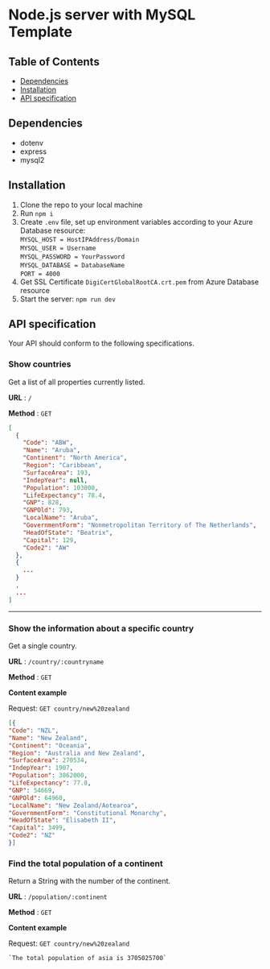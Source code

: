 # Node.js server with MySQL Template

## Table of Contents

- [Dependencies](#dependencies)
- [Installation](#installation)
- [API specification](#API_specification)

## Dependencies

- dotenv
- express
- mysql2

## Installation

1. Clone the repo to your local machine
2. Run `npm i`
3. Create `.env` file, set up environment variables according to your Azure Database resource:<br>
   `MYSQL_HOST = HostIPAddress/Domain`<br>
   `MYSQL_USER = Username`<br>
   `MYSQL_PASSWORD = YourPassword`<br>
   `MYSQL_DATABASE = DatabaseName`<br>
   `PORT = 4000`
4. Get SSL Certificate `DigiCertGlobalRootCA.crt.pem` from Azure Database resource
5. Start the server: `npm run dev`

## API specification<a name = "api-spec"></a>

Your API should conform to the following specifications.

### Show countries

Get a list of all properties currently listed.

**URL** : `/`

**Method** : `GET`

```json
[
  {
    "Code": "ABW",
    "Name": "Aruba",
    "Continent": "North America",
    "Region": "Caribbean",
    "SurfaceArea": 193,
    "IndepYear": null,
    "Population": 103000,
    "LifeExpectancy": 78.4,
    "GNP": 828,
    "GNPOld": 793,
    "LocalName": "Aruba",
    "GovernmentForm": "Nonmetropolitan Territory of The Netherlands",
    "HeadOfState": "Beatrix",
    "Capital": 129,
    "Code2": "AW"
  },
  {
    ...
  }
  ,
  ...
]
```

---

### Show the information about a specific country

Get a single country.

**URL** : `/country/:countryname`

**Method** : `GET`

**Content example**

Request: `GET country/new%20zealand`

```json
[{
"Code": "NZL",
"Name": "New Zealand",
"Continent": "Oceania",
"Region": "Australia and New Zealand",
"SurfaceArea": 270534,
"IndepYear": 1907,
"Population": 3862000,
"LifeExpectancy": 77.8,
"GNP": 54669,
"GNPOld": 64960,
"LocalName": "New Zealand/Aotearoa",
"GovernmentForm": "Constitutional Monarchy",
"HeadOfState": "Elisabeth II",
"Capital": 3499,
"Code2": "NZ"
}]
```



### Find the total population of a continent

Return a String with the number of the continent.

**URL** : `/population/:continent`

**Method** : `GET`

**Content example**

Request: `GET country/new%20zealand`

```string
`The total population of asia is 3705025700`
```
